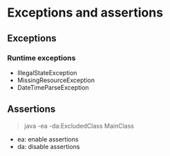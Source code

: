 # Exceptions and assertions

## Exceptions

### Runtime exceptions

- IllegalStateException
- MissingResourceException
- DateTimeParseException


## Assertions

> java -ea -da:ExcludedClass MainClass

- ea: enable assertions
- da: disable assertions
